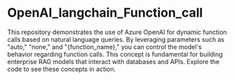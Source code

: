# OpenAI_langchain_Function_call  
This repository demonstrates the use of Azure OpenAI for dynamic function calls based on natural language queries. By leveraging parameters such as "auto," "none," and "{function_name}," you can control the model's behavior regarding function calls. This concept is fundamental for building enterprise RAG models that interact with databases and APIs. Explore the code to see these concepts in action.
